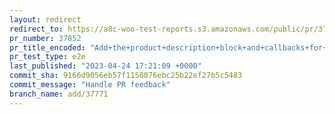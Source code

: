 ```yaml
---
layout: redirect
redirect_to: https://a8c-woo-test-reports.s3.amazonaws.com/public/pr/37852/e2e/index.html
pr_number: 37852
pr_title_encoded: "Add+the+product+description+block+and+callbacks+for+the+IframeEditor"
pr_test_type: e2e
last_published: "2023-04-24 17:21:09 +0000"
commit_sha: 9166d9056eb57f1150076ebc25b22ef27b5c5483
commit_message: "Handle PR feedback"
branch_name: add/37771
---
```

